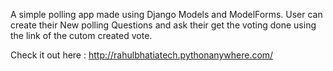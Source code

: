 A simple polling app made using Django Models and ModelForms. User can create their New polling Questions and ask their get the voting done using the link of the cutom created vote.

Check it out here : http://rahulbhatiatech.pythonanywhere.com/

